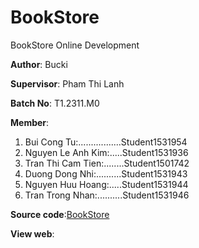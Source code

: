 # BookStore

BookStore Online Development

**Author**: Bucki

**Supervisor**: Pham Thi Lanh

**Batch No**:  T1.2311.M0

**Member**:
1. Bui Cong Tu:.................Student1531954
2. Nguyen Le Anh Kim:.....Student1531936
3. Tran Thi Cam Tien:........Student1501742
4. Duong Dong Nhi:..........Student1531943
5. Nguyen Huu Hoang:.....Student1531944
6. Tran Trong Nhan:..........Student1531946

**Source code**:[BookStore](https://github.com/BuiCongTu/Bookstores/tree/main/BookStore)

**View web**:
